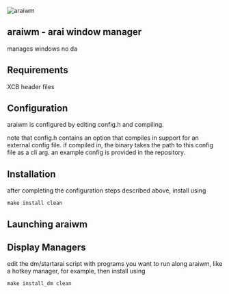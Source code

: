 ![araiwm](https://raw.github.com/kaiserschmarrn0/araiwm/master/araiwm.png)

araiwm - arai window manager
----------------------------
manages windows no da

Requirements
------------
XCB header files

Configuration
-------------
araiwm is configured by editing config.h and compiling.

note that config.h contains an option that compiles in support for an external config file. if compiled in, the binary takes the path to this config file as a cli arg. an example config is provided in the repository.

Installation
------------
after completing the configuration steps described above, install using

	make install clean

Launching araiwm
----------------

Display Managers
----------------
edit the dm/startarai script with programs you want to run along araiwm, like a hotkey manager, for example, then install using
	
	make install_dm clean

